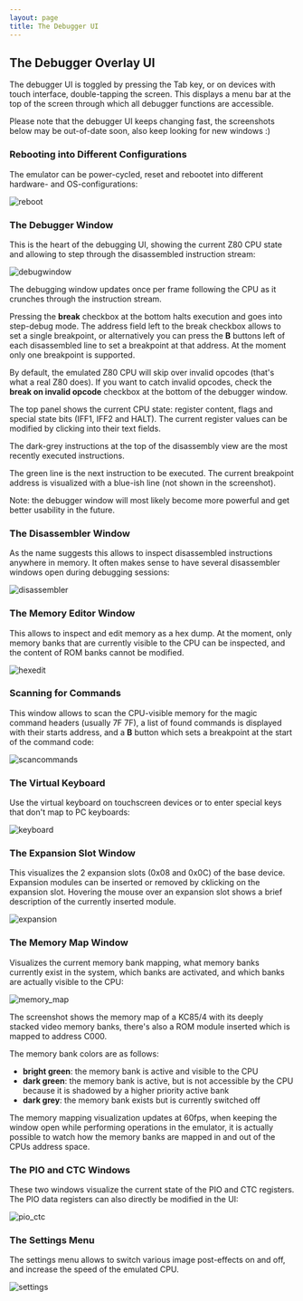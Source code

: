 ```yaml
---
layout: page
title: The Debugger UI
---
```


## The Debugger Overlay UI

The debugger UI is toggled by pressing the Tab key, or on devices 
with touch interface, double-tapping the screen. This displays 
a menu bar at the top of the screen through which all debugger
functions are accessible.

Please note that the debugger UI keeps changing fast, the screenshots
below may be out-of-date soon, also keep looking for new windows :)

### Rebooting into Different Configurations

The emulator can be power-cycled, reset and rebootet into different
hardware- and OS-configurations:

![reboot](images/reboot.png)

### The Debugger Window

This is the heart of the debugging UI, showing
the current Z80 CPU state and allowing to step through the 
disassembled instruction stream:

![debugwindow](images/debugwindow.png)

The debugging window updates once per frame following the
CPU as it crunches through the instruction stream. 

Pressing the **break** checkbox at the bottom halts execution and goes into
step-debug mode. The address field left to the break checkbox allows to set a
single breakpoint, or alternatively you can press the **B** buttons left of
each disassembled line to set a breakpoint at that address. At the moment only
one breakpoint is supported.

By default, the emulated Z80 CPU will skip over invalid opcodes (that's
what a real Z80 does). If you want to catch invalid opcodes, check the
**break on invalid opcode** checkbox at the bottom of the debugger window.

The top panel shows the current CPU state: register content, flags and special 
state bits (IFF1, IFF2 and HALT). The current register values can be modified
by clicking into their text fields.

The dark-grey instructions at the top of the disassembly view 
are the most recently executed instructions.

The green line is the next instruction to be executed. The current breakpoint
address is visualized with a blue-ish line (not shown in the screenshot).

Note: the debugger window will most likely become more powerful and 
get better usability in the future.

### The Disassembler Window

As the name suggests this allows to inspect disassembled instructions 
anywhere in memory. It often makes sense to have several disassembler
windows open during debugging sessions:

![disassembler](images/disassembler.png)

### The Memory Editor Window

This allows to inspect and edit memory as a hex dump. At the moment, only
memory banks that are currently visible to the CPU can be inspected, and
the content of ROM banks cannot be modified.

![hexedit](images/hexedit.png)


### Scanning for Commands

This window allows to scan the CPU-visible memory for the magic command
headers (usually 7F 7F), a list of found commands is displayed with their
starts address, and a **B** button which sets a breakpoint at the start
of the command code:

![scancommands](images/scancommands.png)

### The Virtual Keyboard

Use the virtual keyboard on touchscreen devices or to enter special
keys that don't map to PC keyboards:

![keyboard](images/keyboard.png)

### The Expansion Slot Window

This visualizes the 2 expansion slots (0x08 and 0x0C) of the base device. 
Expansion modules can be inserted or removed by cklicking on the 
expansion slot. Hovering the mouse over an expansion slot shows a brief
description of the currently inserted module.

![expansion](images/expansion.png)

### The Memory Map Window

Visualizes the current memory bank mapping, what memory banks currently 
exist in the system, which banks are activated, and which banks are
actually visible to the CPU:

![memory_map](images/memory_map.png)

The screenshot shows the memory map of a KC85/4 with its deeply stacked
video memory banks, there's also a ROM module inserted which is mapped to 
address C000.

The memory bank colors are as follows:

- **bright green**: the memory bank is active and visible to the CPU
- **dark green**: the memory bank is active, but is not accessible by the
CPU because it is shadowed by a higher priority active bank
- **dark grey**: the memory bank exists but is currently switched off

The memory mapping visualization updates at 60fps, when keeping the
window open while performing operations in the emulator, it is actually
possible to watch how the memory banks are mapped in and out of the CPUs
address space.

### The PIO and CTC Windows

These two windows visualize the current state of the PIO and CTC registers.
The PIO data registers can also directly be modified in the UI:

![pio_ctc](images/pio_ctc.png)

### The Settings Menu

The settings menu allows to switch various image post-effects on and off, and
increase the speed of the emulated CPU.

![settings](images/settings.png)

